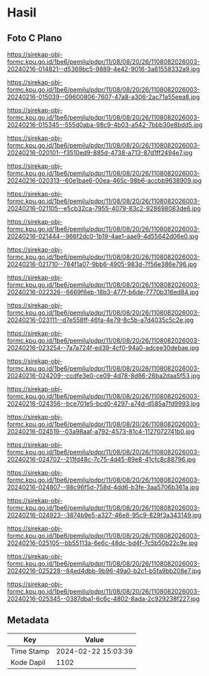 # Hasil

## Foto C Plano

https://sirekap-obj-formc.kpu.go.id/1be6/pemilu/pdpr/11/08/08/20/26/1108082026003-20240216-014821--d5369bc5-9889-4e42-9016-3a81558332a9.jpg

https://sirekap-obj-formc.kpu.go.id/1be6/pemilu/pdpr/11/08/08/20/26/1108082026003-20240216-015039--09600806-7607-47a8-a306-2ac71a55eea8.jpg

https://sirekap-obj-formc.kpu.go.id/1be6/pemilu/pdpr/11/08/08/20/26/1108082026003-20240216-015345--555d0aba-98c9-4b03-a542-7bbb30e8bdd5.jpg

https://sirekap-obj-formc.kpu.go.id/1be6/pemilu/pdpr/11/08/08/20/26/1108082026003-20240216-020101--f3510ed9-885d-4738-a713-87d1ff2494e7.jpg

https://sirekap-obj-formc.kpu.go.id/1be6/pemilu/pdpr/11/08/08/20/26/1108082026003-20240216-020313--60e1bae6-00ea-465c-98b6-accbb9638909.jpg

https://sirekap-obj-formc.kpu.go.id/1be6/pemilu/pdpr/11/08/08/20/26/1108082026003-20240216-021105--e5cb32ca-7955-4079-83c2-928698083de6.jpg

https://sirekap-obj-formc.kpu.go.id/1be6/pemilu/pdpr/11/08/08/20/26/1108082026003-20240216-021444--966f2dc0-1b19-4ae1-aae9-4d55642d06e0.jpg

https://sirekap-obj-formc.kpu.go.id/1be6/pemilu/pdpr/11/08/08/20/26/1108082026003-20240216-021710--784f1a07-9bb6-4905-983d-7f56e386e796.jpg

https://sirekap-obj-formc.kpu.go.id/1be6/pemilu/pdpr/11/08/08/20/26/1108082026003-20240216-022326--6669f6eb-18b3-477f-b6de-7770b316ed84.jpg

https://sirekap-obj-formc.kpu.go.id/1be6/pemilu/pdpr/11/08/08/20/26/1108082026003-20240216-023111--d7e558ff-46fa-4e79-8c5b-a7d4035c5c2e.jpg

https://sirekap-obj-formc.kpu.go.id/1be6/pemilu/pdpr/11/08/08/20/26/1108082026003-20240216-023254--7a7a724f-ed39-4cf0-94a0-adcee30debae.jpg

https://sirekap-obj-formc.kpu.go.id/1be6/pemilu/pdpr/11/08/08/20/26/1108082026003-20240216-024209--ccdfe3e0-ce09-4d78-8d86-26ba2daa5f53.jpg

https://sirekap-obj-formc.kpu.go.id/1be6/pemilu/pdpr/11/08/08/20/26/1108082026003-20240216-024356--bce701e5-bcd0-4297-a74d-d585a7fd9993.jpg

https://sirekap-obj-formc.kpu.go.id/1be6/pemilu/pdpr/11/08/08/20/26/1108082026003-20240216-024519--03a98aaf-a792-4573-81c4-1127072741b0.jpg

https://sirekap-obj-formc.kpu.go.id/1be6/pemilu/pdpr/11/08/08/20/26/1108082026003-20240216-024702--211fd48c-7c75-4d45-89e8-41cfc8c88796.jpg

https://sirekap-obj-formc.kpu.go.id/1be6/pemilu/pdpr/11/08/08/20/26/1108082026003-20240216-024807--98c96f5d-758d-4dd6-b3fe-3aa5706b361a.jpg

https://sirekap-obj-formc.kpu.go.id/1be6/pemilu/pdpr/11/08/08/20/26/1108082026003-20240216-024923--3874b9e5-a327-46e8-95c9-829f3a343149.jpg

https://sirekap-obj-formc.kpu.go.id/1be6/pemilu/pdpr/11/08/08/20/26/1108082026003-20240216-025105--bb55113a-6e6c-48dc-bd4f-7c5b50b22c9e.jpg

https://sirekap-obj-formc.kpu.go.id/1be6/pemilu/pdpr/11/08/08/20/26/1108082026003-20240216-025228--84ed4dbb-9b96-49a0-b2c1-b5fa9bb208e7.jpg

https://sirekap-obj-formc.kpu.go.id/1be6/pemilu/pdpr/11/08/08/20/26/1108082026003-20240216-025345--0387dba1-6c6c-4802-8ada-2c929238f227.jpg


## Metadata

| Key        | Value               |
| ---------- | ------------------- |
| Time Stamp | 2024-02-22 15:03:39 |
| Kode Dapil | 1102                |




